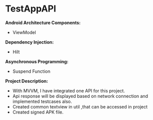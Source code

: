 # TestAppAPI

**Android Architecture Components:**

* ViewModel

**Dependency Injection:**

* Hilt

**Asynchronous Programming:**

* Suspend Function

**Project Description:**
* With MVVM, I have integrated one API for this project.
* Api response will be displayed based on network connection and implemented testcases also.
* Created common textview in util ,that can be accessed in project
* Created signed APK file.
